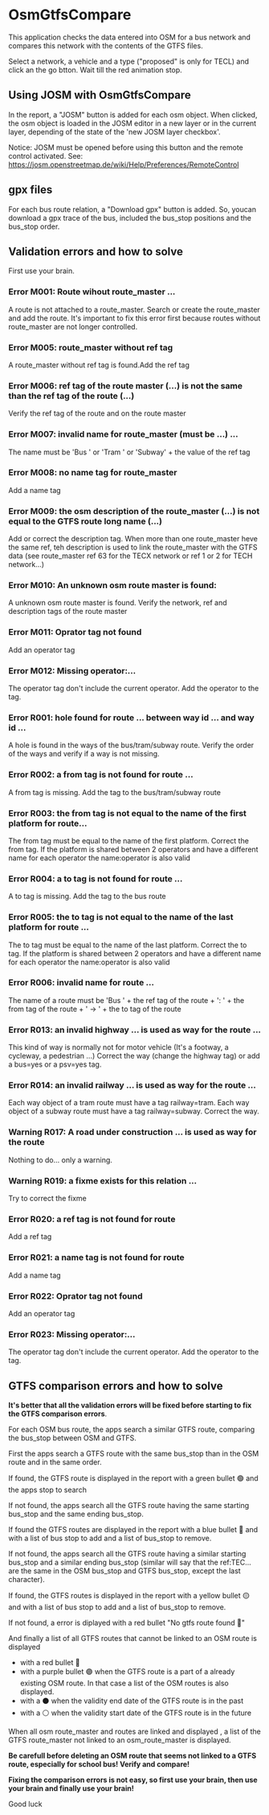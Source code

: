 # OsmGtfsCompare

This application checks the data entered into OSM for a bus network and compares this network with the contents of the GTFS files.

Select a network, a vehicle and a type ("proposed" is only for TECL) and click an the go btton.
Wait till the red animation stop.

## Using JOSM with OsmGtfsCompare

In the report, a "JOSM" button is added for each osm object. When clicked, the osm object is loaded in the JOSM editor in a new layer or in the current layer, depending of the state of the 'new JOSM layer checkbox'.

Notice: JOSM must be opened before using this button and the remote control activated. See: https://josm.openstreetmap.de/wiki/Help/Preferences/RemoteControl

## gpx files

For each bus route relation, a "Download gpx" button is added. So, youcan download a gpx trace of the bus, included the bus_stop positions and the bus_stop order.

## Validation errors and how to solve

First use your brain.

### Error M001: Route wihout route_master ...

A route is not attached to a route_master. Search or create the route_master and add the route.
It's important to fix this error first because routes without route_master are not longer controlled.

<!--
### Error M003: a relation member of the route_master is not a bus/tram/subway relation

A relation is present in the route_master but it's not a bus/tram/subway route. Verify the tags of this bad relation or remove it from the route_master

### Error M004: a member of the route master is not a relation

A way or a node is found as member of the route_master. Remove it from the route_master
-->

### Error M005: route_master without ref tag 

A route_master without ref tag is found.Add the ref tag

### Error M006: ref tag of the route master (...) is not the same than the ref tag of the route (...)

Verify the ref tag of the route and on the route master

### Error M007: invalid name for route_master (must be ...) ...

The name must be 'Bus ' or 'Tram ' or 'Subway' + the value of the ref tag

### Error M008: no name tag for route_master

Add a name tag

### Error M009: the osm description of the route_master (...) is not equal to the GTFS route long name (...)

Add or correct the description tag. When more than one route_master heve the same ref, teh description is used to link the route_master 
with the GTFS data (see route_master ref 63 for the TECX network or ref 1 or 2 for TECH network...)

### Error M010: An unknown osm route master is found: 

A unknown osm route master is found. Verify the network, ref and description tags of the route master

### Error M011: Oprator tag not found

Add an operator tag

### Error M012: Missing operator:...

The operator tag don't include the current operator. Add the operator to the tag.

### Error R001: hole found for route ... between way id ... and way id ...

A hole is found in the ways of the bus/tram/subway route. Verify the order of the ways and verify if a way is not missing.

### Error R002: a from tag is not found for route ...

A from tag is missing. Add the tag to the bus/tram/subway route

### Error R003: the from tag is not equal to the name of the first platform for route...

The from tag must be equal to the name of the first platform. Correct the from tag.
If the platform is shared between 2 operators and have a different name for each operator the name:operator 
is also valid

### Error R004: a to tag is not found for route ...

A to tag is missing. Add the tag to the bus route

### Error R005: the to tag is not equal to the name of the last platform for route ...

The to tag must be equal to the name of the last platform. Correct the to tag.
If the platform is shared between 2 operators and have a different name for each operator the name:operator 
is also valid

### Error R006: invalid name for route ...

The name of a route must be 'Bus ' + the ref tag of the route + ': ' + the from tag of the route + ' → ' + the to tag of the route

<!--
### Error R008: an unordered object with a role ... is found in the ways of route ...

Reorder the objects in the bus route. Platform and stop must be before the ways in the route relation

### Error R009: an invalid node ... is used as platform for the route ...

The node used as platform don't have a highway=bus_stop tag. Correct the node or remove it from the bus route

### Error R010: an invalid way ... is used as platform for the route ... 

The way used as platform don't have a highway=platform tag . Correct the way or remove it from the bus route

### Error R011: an invalid node ... is used as stop_position for the route ...

The node used as stop_position don't have a public_transport=stop_position tag. Correct the node or remove it from the bus route

### Error R012: an invalid object ... is used as stop_position for the route ...

A way or a relation is used as stop_position. A stop_position must be a node
-->

### Error R013: an invalid highway ... is used as way for the route ...

This kind of way is normally not for motor vehicle (It's a footway, a cycleway, a pedestrian ...) Correct the way (change the highway tag) or add a bus=yes or a psv=yes tag.

### Error R014: an invalid railway ... is used as way for the route ...

Each way object of a tram route must have a tag railway=tram. Each way object of a subway route must have a tag railway=subway. Correct the way.

<!--
### Error R015: an invalid object ... is used as way for the route ...

A node or a relation is used as way for the bus route. Verify the role of the object (bus_stop or stop_position without role) or remove the object from the bus route

### Error R016: an unknow role ... is found in the route ... for the osm object ... 

The role is not a valid role for a bus/tram/subway relation. Verify the role or remove the object. Valid roles are 'platform', 'platform_entry_only', 'platform_exit_only', 'stop', 'stop_entry_only' and 'stop_exit_only'
-->

### Warning R017: A road under construction ...  is used as way for the route

Nothing to do... only a warning.

<!--
### Error R018: route with more than one route_master

A route is attached to more than one route_master. Correct the route_masters and probably remove one of the route_master
-->

### Warning R019: a fixme exists for this relation ...

Try to correct the fixme

### Error R020: a ref tag is not found for route

Add a ref tag

### Error R021: a name tag is not found for route

Add a name tag

### Error R022: Oprator tag not found

Add an operator tag

### Error R023: Missing operator:...

The operator tag don't include the current operator. Add the operator to the tag.

<!--
### Error T001: The value of the tag ... must be one of ... (found ...)

Correct the value of the tag

### Error T002: The value of the tag ... must include ... (found ...)

Correct the value of the tag

### Error T003: The value of the tag ... must be ... (found ...)

Correct the value of the tag

### Error T004: No tag ...

A tag is missing for a route or a route_master. Add the tag

-->

## GTFS comparison errors and how to solve

__It's better that all the validation errors will be fixed before starting to fix the GTFS comparison errors__.

For each OSM bus route, the apps search a similar GTFS route, comparing the bus_stop between OSM and GTFS.

First the apps search a GTFS route with the same bus_stop than in the OSM route and in the same order. 

If found, the GTFS route is displayed in the report with a green bullet 🟢 and the apps stop to search

If not found, the apps search all the GTFS route having the same starting bus_stop and the same ending bus_stop.

If found the GTFS routes are displayed in the report with a blue bullet 🔵 and with a list of bus stop to add and a list 
of bus_stop to remove.

If not found, the apps search all the GTFS route having a similar starting bus_stop and a similar ending bus_stop (similar will say that the ref:TEC... are the same in the OSM bus_stop and GTFS bus_stop, except the last character).

If found, the GTFS routes is displayed in the report with a yellow bullet 🟡 and with a list of bus stop to add and a list 
of bus_stop to remove.

If not found, a error is diplayed with a red bullet "No gtfs route found 🔴"

And finally a list of all GTFS routes that cannot be linked to an OSM route is displayed
- with a red bullet 🔴
- with a purple bullet 🟣 when the GTFS route is a part of a already existing OSM route. In that case a list of the OSM routes is also displayed.
- with a ⚫ when the validity end date of the GTFS route is in the past
- with a ⚪ when the validity start date of the GTFS route is in the future

When all osm route_master and routes are linked and displayed , a list of the GTFS route_master not linked to an osm_route_master is displayed.

__Be carefull before deleting an OSM route that seems not linked to a GTFS route, especially for school bus! Verify and compare!__

__Fixing the comparison errors is not easy, so first use your brain, then use your brain and finally use your brain!__

Good luck




